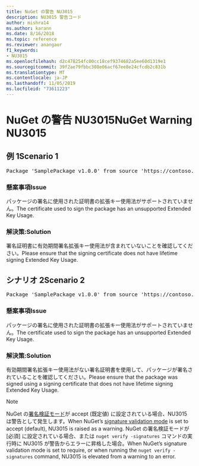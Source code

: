 ```yaml
---
title: NuGet の警告 NU3015
description: NU3015 警告コード
author: mishra14
ms.author: karann
ms.date: 8/16/2018
ms.topic: reference
ms.reviewer: anangaur
f1_keywords:
- NU3015
ms.openlocfilehash: d2c478254fc00cc18cef9374682a5ee60d1319e1
ms.sourcegitcommit: 39f2ae79fbbc308e06acf67ee8e24cfcdb2c831b
ms.translationtype: MT
ms.contentlocale: ja-JP
ms.lasthandoff: 11/05/2019
ms.locfileid: "73611223"
---
```

# <a name="nuget-warning-nu3015"></a><span data-ttu-id="47bd7-103">NuGet の警告 NU3015</span><span class="sxs-lookup"><span data-stu-id="47bd7-103">NuGet Warning NU3015</span></span>

## <a name="scenario-1"></a><span data-ttu-id="47bd7-104">例 1</span><span class="sxs-lookup"><span data-stu-id="47bd7-104">Scenario 1</span></span>

<pre>Package 'SamplePackage v1.0.0' from source 'https://contoso.com/index.json': The lifetime signing EKU in the primary signature's certificate is not supported.</pre>

### <a name="issue"></a><span data-ttu-id="47bd7-105">懸案事項</span><span class="sxs-lookup"><span data-stu-id="47bd7-105">Issue</span></span>

<span data-ttu-id="47bd7-106">パッケージの署名に使用された証明書の拡張キー使用法がサポートされていません。</span><span class="sxs-lookup"><span data-stu-id="47bd7-106">The certificate used to sign the package has an unsupported Extended Key Usage.</span></span>


### <a name="solution"></a><span data-ttu-id="47bd7-107">解決策:</span><span class="sxs-lookup"><span data-stu-id="47bd7-107">Solution</span></span>

<span data-ttu-id="47bd7-108">署名証明書に有効期間署名拡張キー使用法が含まれていないことを確認してください。</span><span class="sxs-lookup"><span data-stu-id="47bd7-108">Please ensure that the signing certificate does not have lifetime signing Extended Key Usage.</span></span>



## <a name="scenario-2"></a><span data-ttu-id="47bd7-109">シナリオ 2</span><span class="sxs-lookup"><span data-stu-id="47bd7-109">Scenario 2</span></span>

<pre>Package 'SamplePackage v1.0.0' from source 'https://contoso.com/index.json': The lifetime signing EKU in the signing certificate is not supported.</pre>

### <a name="issue"></a><span data-ttu-id="47bd7-110">懸案事項</span><span class="sxs-lookup"><span data-stu-id="47bd7-110">Issue</span></span>

<span data-ttu-id="47bd7-111">パッケージの署名に使用された証明書の拡張キー使用法がサポートされていません。</span><span class="sxs-lookup"><span data-stu-id="47bd7-111">The certificate used to sign the package has an unsupported Extended Key Usage.</span></span>


### <a name="solution"></a><span data-ttu-id="47bd7-112">解決策:</span><span class="sxs-lookup"><span data-stu-id="47bd7-112">Solution</span></span>

<span data-ttu-id="47bd7-113">有効期間署名拡張キー使用法がない署名証明書を使用して、パッケージが署名されていることを確認してください。</span><span class="sxs-lookup"><span data-stu-id="47bd7-113">Please ensure that the package was signed using a signing certificate that does not have lifetime signing Extended Key Usage.</span></span>


> [!Note]
> <span data-ttu-id="47bd7-114">NuGet の[署名検証モード](https://docs.microsoft.com/nuget/consume-packages/installing-signed-packages#configure-package-signature-requirements)が accept (既定値) に設定されている場合、NU3015 は警告として発生します。</span><span class="sxs-lookup"><span data-stu-id="47bd7-114">When NuGet’s [signature validation mode](https://docs.microsoft.com/nuget/consume-packages/installing-signed-packages#configure-package-signature-requirements) is set to accept (default), NU3015 is raised as a warning.</span></span> <span data-ttu-id="47bd7-115">NuGet の署名検証モードが [必須] に設定されている場合、または `nuget verify -signatures` コマンドの実行時に NU3015 が警告からエラーに昇格した場合。</span><span class="sxs-lookup"><span data-stu-id="47bd7-115">When NuGet’s signature validation mode is set to require, or when running the `nuget verify -signatures` command, NU3015 is elevated from a warning to an error.</span></span> 